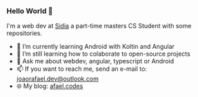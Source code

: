 ### Hello World 👋

I'm a web dev at [Sidia](https://www.sidia.com/) a part-time masters CS Student with some repositories. 

- 🌱 I’m currently learning Android with Koltin and Angular
- 👯 I’m still learning how to colaborate to open-source projects
- 💬 Ask me about webdev, angular, typescript or Android
- 📫 If you want to reach me, send an e-mail to: joaorafael.dev@outlook.com
- 🌐 My blog: [afael.codes](https://rafael.codes)

